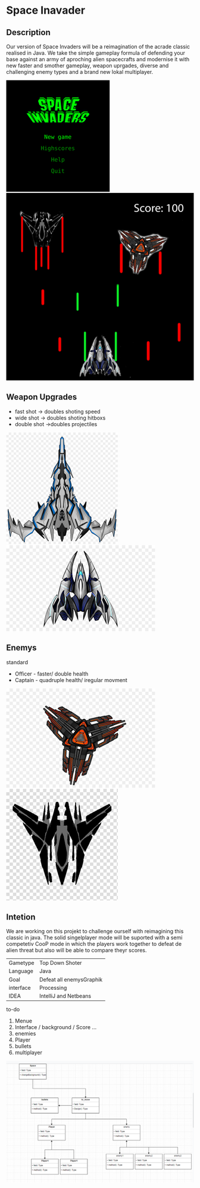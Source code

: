 # Space Inavader

## Description

Our version of Space Invaders will be a reimagination of the acrade classic realised in Java.
We take the simple gameplay formula of defending your base against an army of aproching alien spacecrafts and modernise it with new faster and smother gameplay,
weapon uprgades, diverse and challenging enemy types and a brand new lokal multiplayer.


![alt text](menu.png)
![alt text](images2.png)

## Weapon Upgrades

* fast shot -> doubles shoting speed
* wide shot -> doubles shoting hitboxs
* double shot ->doubles projectiles

![alt text](space2.png)
![alt text](Space4.png)

## Enemys

standard

* Officer - faster/ double health
* Captain - quadruple health/ iregular movment

![alt text](space3.png)
![alt text](Space.png)

## Intetion
We are working on this projekt to challenge ourself with reimagining this classic in java.
The solid singelplayer mode will be suported with a semi competetiv CooP mode in which the players work together to defeat de alien threat but also will be able to compare theyr scores.





|   |   |  
|---|---|
| Gametype  | Top Down Shoter    |
| Language  | Java         |
| Goal      |Defeat all enemysGraphik 
| interface |  Processing           |
| IDEA                 | 	IntelliJ and Netbeans |



to-do

1. Menue
2. Interface / background / Score ...
3. enemies 
4. Player
5. bullets
6. multiplayer       

![alt text](imagesClass.png)
